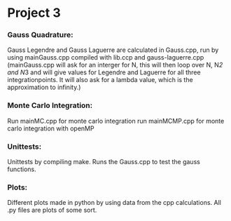 # Project 3
### Gauss Quadrature:
Gauss Legendre and Gauss Laguerre are calculated in Gauss.cpp, run by using mainGauss.cpp compiled with lib.ccp and gauss-laguerre.cpp
(mainGauss.cpp will ask for an interger for N, this will then loop over N, N*2 and N*3 and will give values for Legendre and Laguerre for all three integrationpoints. It will also ask for a lambda value, which is the approximation to infinity.)

### Monte Carlo Integration:
Run mainMC.cpp for monte carlo integration 
run mainMCMP.cpp for monte carlo integration with openMP

### Unittests:
Unittests by compiling make. Runs the Gauss.cpp to test the gauss functions. 

### Plots:
Different plots made in python by using data from the cpp calculations. All .py files are plots of some sort. 
